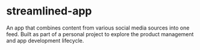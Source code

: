 # streamlined-app
An app that combines content from various social media sources into one feed. Built as part of a personal project to explore the product management and app development lifecycle.
